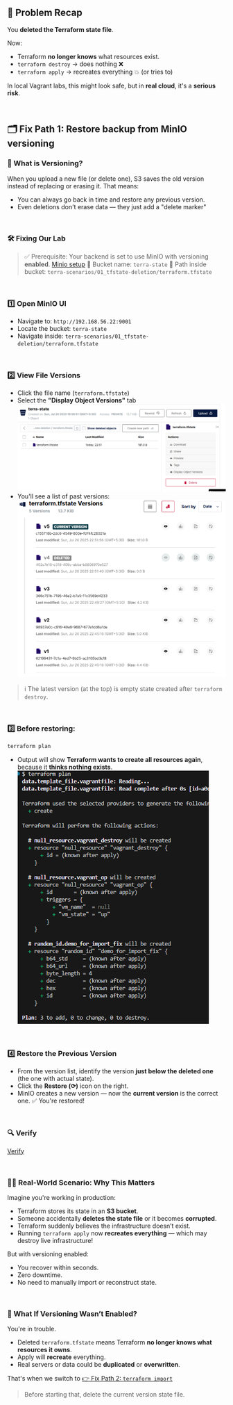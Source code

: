 ## 🧩 Problem Recap

You **deleted the Terraform state file**.

Now:

* Terraform **no longer knows** what resources exist.
* `terraform destroy` → does nothing ❌
* `terraform apply` → recreates everything 💥 (or tries to)

In local Vagrant labs, this might look safe, but in **real cloud**, it's a **serious risk**.

<br>

## 🗂 Fix Path 1: Restore backup from MinIO versioning

### 🧠 What is Versioning?

When you upload a new file (or delete one), S3 saves the old version instead of replacing or erasing it.
That means:
- You can always go back in time and restore any previous version.
- Even deletions don't erase data — they just add a "delete marker"

<br>

### 🛠 Fixing Our Lab

> ✅ Prerequisite: Your backend is set to use MinIO with versioning **enabled**.
> [Minio setup](../../../../infra/minio-server-S3/README.md)
> 📁 Bucket name: `terra-state`
> 📁 Path inside bucket: `terra-scenarios/01_tfstate-deletion/terraform.tfstate`

<br>

### 1️⃣ Open MinIO UI

* Navigate to: `http://192.168.56.22:9001`
* Locate the bucket: `terra-state`
* Navigate inside: `terra-scenarios/01_tfstate-deletion/terraform.tfstate`

<br>

### 2️⃣ View File Versions

* Click the file name (`terraform.tfstate`)
* Select the **"Display Object Versions"** tab
  ![Display Object Versions](./assets/minio.png)
* You'll see a list of past versions:
  ![All state versions](./assets/versions.png)

> ℹ️ The latest version (at the top) is empty state created after `terraform destroy`.

<br>

### 3️⃣ Before restoring:

```bash
terraform plan
```

* Output will show **Terraform wants to create all resources again**, because it **thinks nothing exists**.
  ![Before restoring](./assets/plan_before_fix.png)

<br>

### 4️⃣ Restore the Previous Version

* From the version list, identify the version **just below the deleted one** (the one with actual state).
* Click the **Restore (⟳)** icon on the right.
* MinIO creates a new version — now the **current version** is the correct one.
  ✅ You're restored!

<br>

### 🔍 Verify
[Verify](./verify.md#-verify-path-1-restore-backup-from-minio-versioning)  

<br>

### 🧑‍💼 Real-World Scenario: Why This Matters

Imagine you're working in production:

* Terraform stores its state in an **S3 bucket**.
* Someone accidentally **deletes the state file** or it becomes **corrupted**.
* Terraform suddenly believes the infrastructure doesn’t exist.
* Running `terraform apply` now **recreates everything** — which may destroy live infrastructure!

But with versioning enabled:

* You recover within seconds.
* Zero downtime.
* No need to manually import or reconstruct state.

<br>

### 🧨 What If Versioning Wasn’t Enabled?

You're in trouble.

* Deleted `terraform.tfstate` means Terraform **no longer knows what resources it owns**.
* Apply will **recreate** everything.
* Real servers or data could be **duplicated** or **overwritten**.

That's when we switch to [👉 Fix Path 2: `terraform import`](./fix-path-2.md)

> Before starting that, delete the current version state file. 
